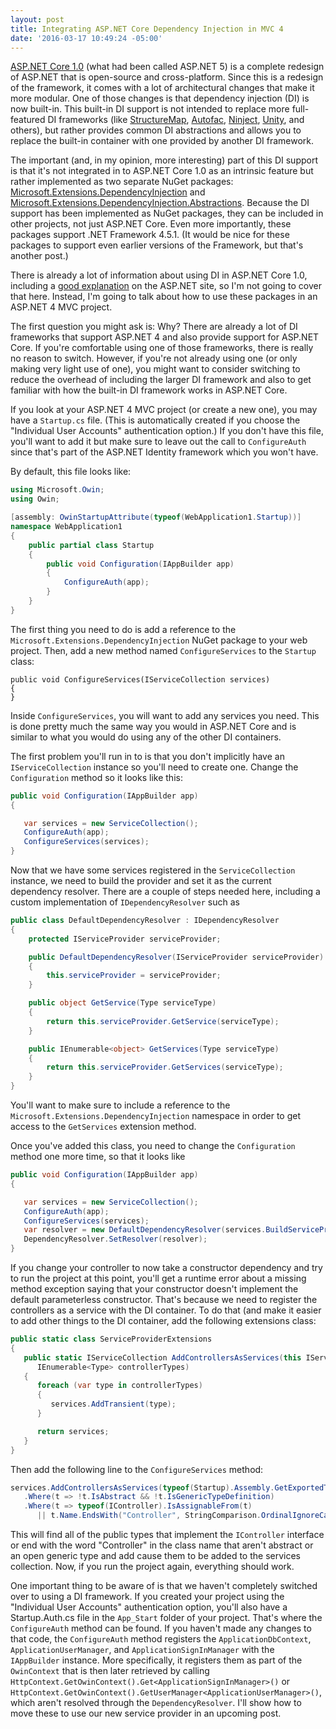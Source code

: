 ```yaml
---
layout: post
title: Integrating ASP.NET Core Dependency Injection in MVC 4
date: '2016-03-17 10:49:24 -05:00'
---
```


[ASP.NET Core 1.0](http://docs.asp.net/en/latest/conceptual-overview/aspnet.html) (what had been called ASP.NET 5) is a complete redesign of ASP.NET that is open-source and cross-platform. Since this is a redesign of the framework, it comes with a lot of architectural changes that make it more modular. One of those changes is that dependency injection (DI) is now built-in. This built-in DI support is not intended to replace more full-featured DI frameworks (like [StructureMap](http://docs.structuremap.net/), [Autofac](http://autofac.org/), [Ninject](http://www.ninject.org/), [Unity](https://github.com/unitycontainer/unity), and others), but rather provides common DI abstractions and allows you to replace the built-in container with one provided by another DI framework.

The important (and, in my opinion, more interesting) part of this DI support is that it's not integrated in to ASP.NET Core 1.0 as an intrinsic feature but rather implemented as two separate NuGet packages: [Microsoft.Extensions.DependencyInjection](https://www.nuget.org/packages/Microsoft.Extensions.DependencyInjection/) and [Microsoft.Extensions.DependencyInjection.Abstractions](https://www.nuget.org/packages/Microsoft.Extensions.DependencyInjection.Abstractions/). Because the DI support has been implemented as NuGet packages, they can be included in other projects, not just ASP.NET Core. Even more importantly, these packages support .NET Framework 4.5.1. (It would be nice for these packages to support even earlier versions of the Framework, but that's another post.)

There is already a lot of information about using DI in ASP.NET Core 1.0, including a [good explanation](http://docs.asp.net/en/latest/fundamentals/dependency-injection.html) on the ASP.NET site, so I'm not going to cover that here. Instead, I'm going to talk about how to use these packages in an ASP.NET 4 MVC project.

The first question you might ask is: Why? There are already a lot of DI frameworks that support ASP.NET 4 and also provide support for ASP.NET Core. If you're comfortable using one of those frameworks, there is really no reason to switch. However, if you're not already using one (or only making very light use of one), you might want to consider switching to reduce the overhead of including the larger DI framework and also to get familiar with how the built-in DI framework works in ASP.NET Core.

If you look at your ASP.NET 4 MVC project (or create a new one), you may have a `Startup.cs` file. (This is automatically created if you choose the "Individual User Accounts" authentication option.) If you don't have this file, you'll want to add it but make sure to leave out the call to `ConfigureAuth` since that's part of the ASP.NET Identity framework which you won't have.

By default, this file looks like:

```csharp
using Microsoft.Owin;
using Owin;

[assembly: OwinStartupAttribute(typeof(WebApplication1.Startup))]
namespace WebApplication1
{
    public partial class Startup
    {
        public void Configuration(IAppBuilder app)
        {
            ConfigureAuth(app);
        }
    }
}
```

The first thing you need to do is add a reference to the `Microsoft.Extensions.DependencyInjection` NuGet package to your web project. Then, add a new method named `ConfigureServices` to the `Startup` class:

```
public void ConfigureServices(IServiceCollection services)
{
}
```

Inside `ConfigureServices`, you will want to add any services you need. This is done pretty much the same way you would in ASP.NET Core and is similar to what you would do using any of the other DI containers. 

The first problem you'll run in to is that you don't implicitly have an `IServiceCollection` instance so you'll need to create one. Change the `Configuration` method so it looks like this:

```csharp
public void Configuration(IAppBuilder app) 
{

   var services = new ServiceCollection();
   ConfigureAuth(app);
   ConfigureServices(services);
} 
```

Now that we have some services registered in the `ServiceCollection` instance, we need to build the provider and set it as the current dependency resolver. There are a couple of steps needed here, including a custom implementation of `IDependencyResolver` such as

```csharp
public class DefaultDependencyResolver : IDependencyResolver
{
    protected IServiceProvider serviceProvider;

    public DefaultDependencyResolver(IServiceProvider serviceProvider)
    {
        this.serviceProvider = serviceProvider;
    }

    public object GetService(Type serviceType)
    {
        return this.serviceProvider.GetService(serviceType);
    }

    public IEnumerable<object> GetServices(Type serviceType)
    {
        return this.serviceProvider.GetServices(serviceType);
    }
}
```

You'll want to make sure to include a reference to the `Microsoft.Extensions.DependencyInjection` namespace in order to get access to the `GetServices` extension method.

Once you've added this class, you need to change the `Configuration` method one more time, so that it looks like

```csharp
public void Configuration(IAppBuilder app) 
{

   var services = new ServiceCollection();
   ConfigureAuth(app);
   ConfigureServices(services);
   var resolver = new DefaultDependencyResolver(services.BuildServiceProvider());
   DependencyResolver.SetResolver(resolver);
} 
```

If you change your controller to now take a constructor dependency and try to run the project at this point, you'll get a runtime error about a missing method exception saying that your constructor doesn't implement the default parameterless constructor. That's because we need to register the controllers as a service with the DI container. To do that (and make it easier to add other things to the DI container, add the following extensions class:

```csharp
public static class ServiceProviderExtensions
{
   public static IServiceCollection AddControllersAsServices(this IServiceCollection services,
      IEnumerable<Type> controllerTypes)
   {
      foreach (var type in controllerTypes)
      {
         services.AddTransient(type);
      }

      return services;
   }
}
```

Then add the following line to the `ConfigureServices` method:

```csharp
services.AddControllersAsServices(typeof(Startup).Assembly.GetExportedTypes()
   .Where(t => !t.IsAbstract && !t.IsGenericTypeDefinition)
   .Where(t => typeof(IController).IsAssignableFrom(t) 
      || t.Name.EndsWith("Controller", StringComparison.OrdinalIgnoreCase)));
```

This will find all of the public types that implement the `IController` interface or end with the word "Controller" in the class name that aren't abstract or an open generic type and add cause them to be added to the services collection. Now, if you run the project again, everything should work.

One important thing to be aware of is that we haven't completely switched over to using a DI framework. If you created your project using the "Individual User Accounts" authentication option, you'll also have a Startup.Auth.cs file in the `App_Start` folder of your project. That's where the `ConfigureAuth` method can be found. If you haven't made any changes to that code, the `ConfigureAuth` method registers the `ApplicationDbContext`, `ApplicationUserManager`, and `ApplicationSignInManager` with the `IAppBuilder` instance. More specifically, it registers them as part of the `OwinContext` that is then later retrieved by calling `HttpContext.GetOwinContext().Get<ApplicationSignInManager>()` or `HttpContext.GetOwinContext().GetUserManager<ApplicationUserManager>()`, which aren't resolved through the `DependencyResolver`. I'll show how to move these to use our new service provider in an upcoming post. 
